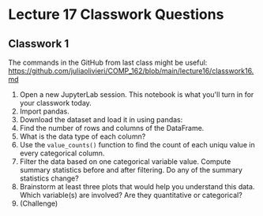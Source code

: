 # Lecture 17 Classwork Questions

## Classwork 1

The commands in the GitHub from last class might be useful: https://github.com/juliaolivieri/COMP_162/blob/main/lecture16/classwork16.md

1. Open a new JupyterLab session. This notebook is what you'll turn in for your classwork today.
1. Import pandas.
1. Download the dataset and load it in using pandas: 
1. Find the number of rows and columns of the DataFrame.
1. What is the data type of each column?
1. Use the `value_counts()`  function to find the count of each uniqu value in every categorical column.
1. Filter the data based on one categorical variable value. Compute summary statistics before and after filtering. Do any of the summary statistics change?
1. Brainstorm at least three plots that would help you understand this data. Which variable(s) are involved? Are they quantitative or categorical?
1. (Challenge)

